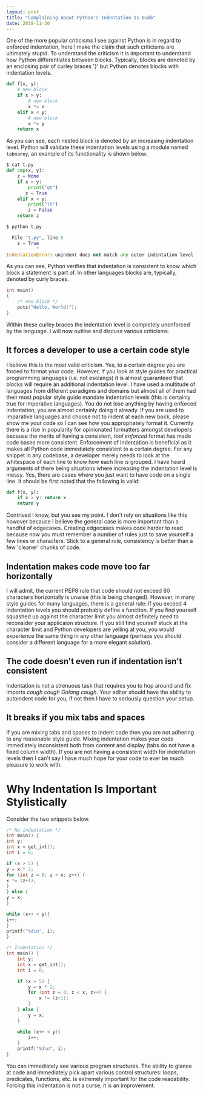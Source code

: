 ```yaml
---
layout: post
title: "Complaining About Python's Indentation Is Dumb"
date: 2019-11-30
---
```


One of the more popular criticisms I see against Python is in regard to enforced indentation, here I make the claim that such criticisms are ultimately stupid. To understand the criticism it is important to understand how Python differentiates between blocks. Typically, blocks are denoted by an enclosing pair of curley braces '}' but Python denotes blocks with indentation levels.

```py
def f(x, y):
    # new block
    if x > y:
        # new block
        x *= x
    elif x < y:
        # new block
        x *= y
    return x
```

As you can see, each nested block is denoted by an increasing indentation level. Python will validate these indentation levels using a module named `tabnanny`, an example of its functionality is shown below.
```py
$ cat t.py
def cmp(x, y):
    z = None
    if x > y:
        print("gt")
       z = True
    elif x < y:
        print("lt")
        z = False
    return z

$ python t.py

  File "t.py", line 5
    z = True
           ^
IndentationError: unindent does not match any outer indentation level
```
As you can see, Python verifies that indentation is consistent to know which block a statement is part of. In other languages blocks are, typically, denoted by curly braces.

```c
int main()
{
    /* new block */
    puts("Hello, World!");
}
```

Within these curley braces the indentation level is completely unenforced by the language. I will now outline and discuss various criticisms.

## It forces a developer to use a certain code style

I believe this is the most valid criticism. Yes, to a certain degree you are forced to format your code. However, if you look at style guides for practical programming languages (i.e. not esolangs) it is almost guaranteed that blocks will require an additional indentation level. I have used a multitude of languages from different paradigms and domains but almost all of them had their most popular style guide mandate indentation levels (this is certainly true for imperative languages). You do not lose anything by having enforced indentation, you are almost certainly doing it already. If you are used to imparative languages and choose not to indent at each new bock, please show me your code so I can see how you appropriately format it. Currently there is a rise in popularity for opinionated formatters amongst developers because the merits of having a consistent, _tool enforced_ format has made code bases more consistent. Enforcement of indentation is beneficial as it makes all Python code immediately consistent to a certain degree. For any snippet in any codebase, a developer merely needs to look at the whitespace of each line to know how each line is grouped. I have heard arguments of there being situations where increasing the indentation level is messy. Yes, there are cases where you just want to have code on a single line. It should be first noted that the following is valid:
```py
def f(x, y):
    if x > y: return x
    return y
```

Contrived I know, but you see my point. I don't rely on situations like this however because I believe the general case is more important than a handful of edgecases. Creating edgecases makes code harder to read because now you must remember a number of rules just to save yourself a few lines or characters. Stick to a general rule, consistency is better than a few 'cleaner' chunks of code.

## Indentation makes code move too far horizontally

I will admit, the current PEP8 rule that code should not exceed 80 characters horizontally is unwise (this is being changed). However, in many style guides for many languages, there is a general rule: if you exceed 4 indentation levels you should probably define a function. If you find yourself squashed up against the character limit you almost definitely need to reconsider your applicaion structure. If you still find yourself stuck at the character limit and Python developers are yelling at you, you would experience the same thing in any other language (perhaps you should consider a different language for a more elegant solution).

## The code doesn't even run if indentation isn't consistent

Indentation is not a strenuous task that requires you to hop around and fix imports _cough cough Golang cough_. Your editor should have the ability to autoindent code for you, if not then I have to seriously question your setup.

## It breaks if you mix tabs and spaces

If you are mixing tabs and spaces to indent code then you are not adhering to any reasonable style guide. Mixing indentation makes your code immediately inconsistent both from content and display (tabs do not have a fixed column width). If you are not having a consistent width for indentation levels then I can't say I have much hope for your code to ever be much pleasure to work with.


# Why Indentation Is Important Stylistically

Consider the two snippets below.

```c
/* No indentation */
int main() {
int y;
int x = get_int();
int i = 0;

if (x > 5) {
y = x * 2;
for (int z = 0; z < x; z++) {
x *= (z+1);
}
} else {
y = x;
}

while (x++ < y){
i++;
}
printf("%d\n", i);
}
```

```c
/* Indentation */
int main() {
    int y;
    int x = get_int();
    int i = 0;

    if (x > 5) {
        y = x * 2;
        for (int z = 0; z < x; z++) {
            x *= (z+1);
        }
    } else {
        y = x;
    }

    while (x++ < y){
        i++;
    }
    printf("%d\n", i);
}
```

You can immediately see various program structures. The ability to glance at code and immediately pick apart various control structures: loops, predicates, functions, etc. is extremely important for the code readability. Forcing this indentation is not a curse, it is an improvement.


